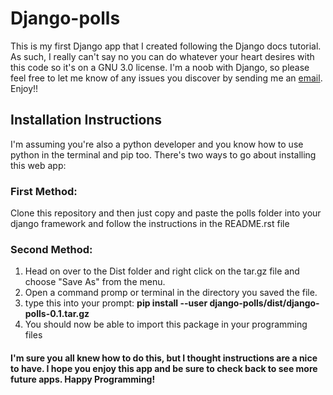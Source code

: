 <h1>Django-polls</h1>

This is my first Django app that I created following the Django docs tutorial. As such, I really can't say no you can do whatever your heart desires with this code so it's on a GNU 3.0 license. I'm a noob with Django, so please feel free to let me know of any issues you discover by sending me an <a href="mailto:anthony@anthonyrolfe.rocks">email</a>. Enjoy!!

<h2>Installation Instructions</h2>

I'm assuming you're also a python developer and you know how to use python in the terminal and pip too. There's two ways to go about installing this web app:

<h3>First Method:</h3>

Clone this repository and then just copy and paste the polls folder into your django framework and follow the instructions in the README.rst file

<h3>Second Method:</h3>

<ol>
    <li>Head on over to the Dist folder and right click on the tar.gz file and choose "Save As" from the menu.</li>
    <li>Open a command promp or terminal in the directory you saved the file.</li>
    <li>type this into your prompt: <strong>pip install --user django-polls/dist/django-polls-0.1.tar.gz</strong></li>
    <li>You should now be able to import this package in your programming files</li>
</ol>

<h4>I'm sure you all knew how to do this, but I thought instructions are a nice to have. I hope you enjoy this app and be sure to check back to see more future apps. Happy Programming!</h4>
